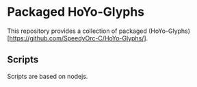 
# Packaged HoYo-Glyphs

This repository provides a collection of packaged (HoYo-Glyphs)[https://github.com/SpeedyOrc-C/HoYo-Glyphs/].

## Scripts

Scripts are based on nodejs.